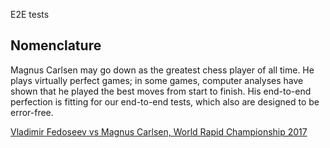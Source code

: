 E2E tests

## Nomenclature
Magnus Carlsen may go down as the greatest chess player of all time. He plays virtually perfect games; in some games, computer analyses have shown that he played the best moves from start to finish. His end-to-end perfection is fitting for our end-to-end tests, which also are designed to be error-free.

[Vladimir Fedoseev vs Magnus Carlsen, World Rapid Championship 2017](https://www.youtube.com/watch?v=GDk5JAdGv9E)
